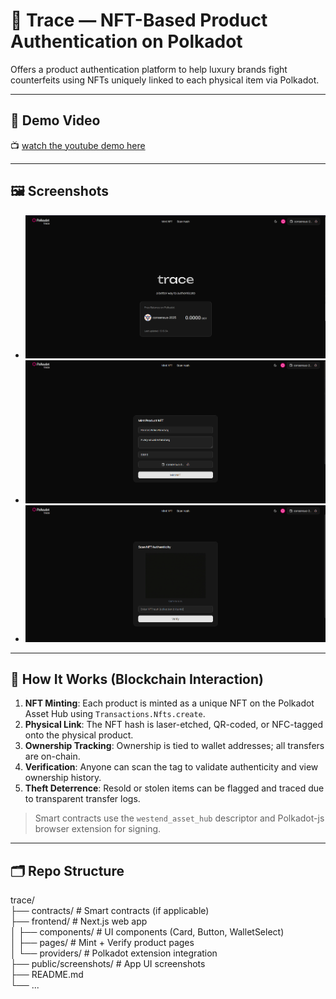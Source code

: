 # 🧾 Trace — NFT-Based Product Authentication on Polkadot

Offers a product authentication platform to help luxury brands fight counterfeits using NFTs uniquely linked to each physical item via Polkadot.

---

## 🎥 Demo Video

📺 [watch the youtube demo here](https://youtu.be/Fn-9o3fRpb8)

---

## 🖼️ Screenshots

- ![Screenshot - homepage](./screenshots/home.png)
- ![Screenshot - Mint NFT page](./screenshots/mintnft.png)
- ![Screenshot - NFT Lookup Page](./screenshots/scan.png)

---

## 🔗 How It Works (Blockchain Interaction)

1. **NFT Minting**: Each product is minted as a unique NFT on the Polkadot Asset Hub using `Transactions.Nfts.create`.
2. **Physical Link**: The NFT hash is laser-etched, QR-coded, or NFC-tagged onto the physical product.
3. **Ownership Tracking**: Ownership is tied to wallet addresses; all transfers are on-chain.
4. **Verification**: Anyone can scan the tag to validate authenticity and view ownership history.
5. **Theft Deterrence**: Resold or stolen items can be flagged and traced due to transparent transfer logs.

> Smart contracts use the `westend_asset_hub` descriptor and Polkadot-js browser extension for signing.

---

## 🗂️ Repo Structure

trace/ \
├── contracts/ # Smart contracts (if applicable) \
├── frontend/ # Next.js web app \
│ ├── components/ # UI components (Card, Button, WalletSelect) \
│ ├── pages/ # Mint + Verify product pages \
│ └── providers/ # Polkadot extension integration \
├── public/screenshots/ # App UI screenshots \
├── README.md \
└── ...
